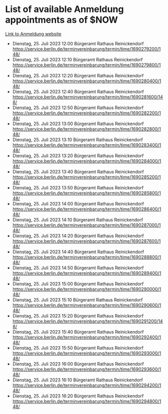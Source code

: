 # List of available Anmeldung appointments as of $NOW
[Link to Anmeldung website](https://service.berlin.de/terminvereinbarung/termin/tag.php?termin=1&anliegen[]=120686&dienstleisterlist=122210,122217,327316,122219,327312,122227,327314,122231,327346,122243,327348,122254,122252,329742,122260,329745,122262,329748,122271,327278,122273,327274,122277,327276,330436,122280,327294,122282,327290,122284,327292,122291,327270,122285,327266,122286,327264,122296,327268,150230,329760,122297,327286,122294,327284,122312,329763,122314,329775,122304,327330,122311,327334,122309,327332,317869,122281,327352,122279,329772,122283,122276,327324,122274,327326,122267,329766,122246,327318,122251,327320,122257,327322,122208,327298,122226,327300&herkunft=http%3A%2F%2Fservice.berlin.de%2Fdienstleistung%2F120686%2F)
- Dienstag, 25. Juli 2023 12:00 Bürgeramt Rathaus Reinickendorf https://service.berlin.de/terminvereinbarung/termin/time/1690279200/148/
- Dienstag, 25. Juli 2023 12:10 Bürgeramt Rathaus Reinickendorf https://service.berlin.de/terminvereinbarung/termin/time/1690279800/148/
- Dienstag, 25. Juli 2023 12:20 Bürgeramt Rathaus Reinickendorf https://service.berlin.de/terminvereinbarung/termin/time/1690280400/148/
- Dienstag, 25. Juli 2023 12:40 Bürgeramt Rathaus Reinickendorf https://service.berlin.de/terminvereinbarung/termin/time/1690281600/148/
- Dienstag, 25. Juli 2023 12:50 Bürgeramt Rathaus Reinickendorf https://service.berlin.de/terminvereinbarung/termin/time/1690282200/148/
- Dienstag, 25. Juli 2023 13:00 Bürgeramt Rathaus Reinickendorf https://service.berlin.de/terminvereinbarung/termin/time/1690282800/148/
- Dienstag, 25. Juli 2023 13:10 Bürgeramt Rathaus Reinickendorf https://service.berlin.de/terminvereinbarung/termin/time/1690283400/148/
- Dienstag, 25. Juli 2023 13:20 Bürgeramt Rathaus Reinickendorf https://service.berlin.de/terminvereinbarung/termin/time/1690284000/148/
- Dienstag, 25. Juli 2023 13:40 Bürgeramt Rathaus Reinickendorf https://service.berlin.de/terminvereinbarung/termin/time/1690285200/148/
- Dienstag, 25. Juli 2023 13:50 Bürgeramt Rathaus Reinickendorf https://service.berlin.de/terminvereinbarung/termin/time/1690285800/148/
- Dienstag, 25. Juli 2023 14:00 Bürgeramt Rathaus Reinickendorf https://service.berlin.de/terminvereinbarung/termin/time/1690286400/148/
- Dienstag, 25. Juli 2023 14:10 Bürgeramt Rathaus Reinickendorf https://service.berlin.de/terminvereinbarung/termin/time/1690287000/148/
- Dienstag, 25. Juli 2023 14:20 Bürgeramt Rathaus Reinickendorf https://service.berlin.de/terminvereinbarung/termin/time/1690287600/148/
- Dienstag, 25. Juli 2023 14:40 Bürgeramt Rathaus Reinickendorf https://service.berlin.de/terminvereinbarung/termin/time/1690288800/148/
- Dienstag, 25. Juli 2023 14:50 Bürgeramt Rathaus Reinickendorf https://service.berlin.de/terminvereinbarung/termin/time/1690289400/148/
- Dienstag, 25. Juli 2023 15:00 Bürgeramt Rathaus Reinickendorf https://service.berlin.de/terminvereinbarung/termin/time/1690290000/148/
- Dienstag, 25. Juli 2023 15:10 Bürgeramt Rathaus Reinickendorf https://service.berlin.de/terminvereinbarung/termin/time/1690290600/148/
- Dienstag, 25. Juli 2023 15:20 Bürgeramt Rathaus Reinickendorf https://service.berlin.de/terminvereinbarung/termin/time/1690291200/148/
- Dienstag, 25. Juli 2023 15:40 Bürgeramt Rathaus Reinickendorf https://service.berlin.de/terminvereinbarung/termin/time/1690292400/148/
- Dienstag, 25. Juli 2023 15:50 Bürgeramt Rathaus Reinickendorf https://service.berlin.de/terminvereinbarung/termin/time/1690293000/148/
- Dienstag, 25. Juli 2023 16:00 Bürgeramt Rathaus Reinickendorf https://service.berlin.de/terminvereinbarung/termin/time/1690293600/148/
- Dienstag, 25. Juli 2023 16:10 Bürgeramt Rathaus Reinickendorf https://service.berlin.de/terminvereinbarung/termin/time/1690294200/148/
- Dienstag, 25. Juli 2023 16:20 Bürgeramt Rathaus Reinickendorf https://service.berlin.de/terminvereinbarung/termin/time/1690294800/148/
